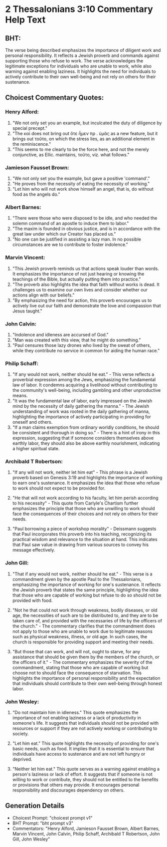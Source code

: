 # 2 Thessalonians 3:10 Commentary Help Text

## BHT:
The verse being described emphasizes the importance of diligent work and personal responsibility. It reflects a Jewish proverb and commands against supporting those who refuse to work. The verse acknowledges the legitimate exceptions for individuals who are unable to work, while also warning against enabling laziness. It highlights the need for individuals to actively contribute to their own well-being and not rely on others for their sustenance.

## Choicest Commentary Quotes:
### Henry Alford:
1. "We not only set you an example, but inculcated the duty of diligence by special precept."
2. "The καί does not bring out ὅτε ἦμεν πρ . ὑμᾶς as a new feature, but it brings out τοῦτο, on which the stress lies, as an additional element in the reminiscence."
3. "This seems to me clearly to be the force here, and not the merely conjunctive, as Ellic. maintains, τοῦτο, viz. what follows."

### Jamieson Fausset Brown:
1. "We not only set you the example, but gave a positive 'command'." 
2. "He proves from the necessity of eating the necessity of working." 
3. "Let him who will not work show himself an angel, that is, do without food as the angels do."

### Albert Barnes:
1. "There were those who were disposed to be idle, and who needed the solemn command of an apostle to induce them to labor."
2. "The maxim is founded in obvious justice, and is in accordance with the great law under which our Creator has placed us."
3. "No one can be justified in assisting a lazy man. In no possible circumstances are we to contribute to foster indolence."

### Marvin Vincent:
1. "This Jewish proverb reminds us that actions speak louder than words. It emphasizes the importance of not just hearing or knowing the teachings of the Bible, but actually putting them into practice."
2. "The proverb also highlights the idea that faith without works is dead. It challenges us to examine our own lives and consider whether our actions align with our beliefs."
3. "By emphasizing the need for action, this proverb encourages us to actively live out our faith and demonstrate the love and compassion that Jesus taught."

### John Calvin:
1. "Indolence and idleness are accursed of God."
2. "Man was created with this view, that he might do something."
3. "Paul censures those lazy drones who lived by the sweat of others, while they contribute no service in common for aiding the human race."

### Philip Schaff:
1. "If any would not work, neither should he eat." - This verse reflects a proverbial expression among the Jews, emphasizing the fundamental law of labor. It condemns acquiring a livelihood without contributing to the community's well-being, including gambling and other unproductive means.
2. "It was the fundamental law of labor, early impressed on the Jewish mind by the necessity of daily gathering the manna." - The Jewish understanding of work was rooted in the daily gathering of manna, highlighting the importance of actively participating in providing for oneself and others.
3. "If a man claims exemption from ordinary worldly conditions, he should be consistent and thorough in doing so." - There is a hint of irony in this expression, suggesting that if someone considers themselves above earthly labor, they should also be above earthly nourishment, indicating a higher spiritual state.

### Archibald T Robertson:
1. "If any will not work, neither let him eat" - This phrase is a Jewish proverb based on Genesis 3:19 and highlights the importance of working to earn one's sustenance. It emphasizes the idea that those who refuse to work should not expect to be provided for.

2. "He that will not work according to his faculty, let him perish according to his necessity" - This quote from Carlyle's Chartism further emphasizes the principle that those who are unwilling to work should face the consequences of their choices and not rely on others for their needs.

3. "Paul borrowing a piece of workshop morality" - Deissmann suggests that Paul incorporates this proverb into his teaching, recognizing its practical wisdom and relevance to the situation at hand. This indicates that Paul saw value in drawing from various sources to convey his message effectively.

### John Gill:
1. "That if any would not work, neither should he eat." - This verse is a commandment given by the apostle Paul to the Thessalonians, emphasizing the importance of working for one's sustenance. It reflects the Jewish proverb that states the same principle, highlighting the idea that those who are capable of working but refuse to do so should not be provided with food.

2. "Not he that could not work through weakness, bodily diseases, or old age, the necessities of such are to be distributed to, and they are to be taken care of, and provided with the necessaries of life by the officers of the church." - The commentary clarifies that the commandment does not apply to those who are unable to work due to legitimate reasons such as physical weakness, illness, or old age. In such cases, the church is responsible for providing support and meeting their needs.

3. "But those that can work, and will not, ought to starve, for any assistance that should be given them by the members of the church, or the officers of it." - The commentary emphasizes the severity of the commandment, stating that those who are capable of working but choose not to should face the consequence of starvation. This highlights the importance of personal responsibility and the expectation that individuals should contribute to their own well-being through honest labor.

### John Wesley:
1. "Do not maintain him in idleness." This quote emphasizes the importance of not enabling laziness or a lack of productivity in someone's life. It suggests that individuals should not be provided with resources or support if they are not actively working or contributing to society.

2. "Let him eat." This quote highlights the necessity of providing for one's basic needs, such as food. It implies that it is essential to ensure that individuals have access to sustenance and are not left hungry or deprived.

3. "Neither let him eat." This quote serves as a warning against enabling a person's laziness or lack of effort. It suggests that if someone is not willing to work or contribute, they should not be entitled to the benefits or provisions that others may provide. It encourages personal responsibility and discourages dependency on others.


## Generation Details
- Choicest Prompt: "choicest prompt v1"
- BHT Prompt: "bht prompt v3"
- Commentators: "Henry Alford, Jamieson Fausset Brown, Albert Barnes, Marvin Vincent, John Calvin, Philip Schaff, Archibald T Robertson, John Gill, John Wesley"
